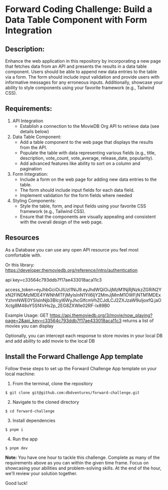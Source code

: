 # Forward Coding Challenge: Build a Data Table Component with Form Integration

## Description:

Enhance the web application in this repository by incorporating a new page that fetches data from an API and presents the results in a data table component. Users should be able to append new data entries to the table via a form. The form should include input validation and provide users with informative messages for any erroneous inputs. Additionally, showcase your ability to style components using your favorite framework (e.g., Tailwind CSS).

## Requirements:

1. API Integration
   - Establish a connection to the MovieDB Org API to retrieve data (see details below)
1. Data Table Component:
   - Add a table component to the web page that displays the results from the API.
   - Populate the table with data representing various fields (e.g., title, description, vote_count, vote_average, release_date, popularity).
   - Add advanced features like ability to sort on a column and pagination
1. Form Integration:
   - Include a form on the web page for adding new data entries to the table.
   - The form should include input fields for each data field.
   - Implement validation for the form fields where needed
1. Styling Components:
   - Style the table, form, and input fields using your favorite CSS framework (e.g., Tailwind CSS).
   - Ensure that the components are visually appealing and consistent with the overall design of the web page.

## Resources

As a Database you can use any open API resource you feel most comfortable with.

Or this library: https://developer.themoviedb.org/reference/intro/authentication

api key=c33564c793ddb7f17ae433018aca11c3

access_token=eyJhbGciOiJIUzI1NiJ9.eyJhdWQiOiJjMzM1NjRjNzkzZGRiN2YxN2FlNDMzMDE4YWNhMTFjMyIsInN1YiI6IjY2MmJjMmM1OWFjNTM1MDExYzhmNWE0YSIsInNjb3BlcyI6WyJhcGlfcmVhZCJdLCJ2ZXJzaW9uIjoxfQ.jaOXctg8M48oY5Sf4VHs2p_2EG8ZXWle02RF-lx89B0

Example Usage:
GET https://api.themoviedb.org/3/movie/now_playing?page=2&api_key=c33564c793ddb7f17ae433018aca11c3 returns a list of movies you can display

Optionally, you can intercept each response to store movies in your local DB and add ability to add movie to the local DB

## Install the Forward Challenge App template

Follow these steps to set up the Forward Challenge App template on your local machine:

1. From the terminal, clone the repository

```console
$ git clone git@github.com:dbdventures/forward-challenge.git
```

2. Navigate to the cloned directory

```console
$ cd forward-challenge
```

3. Install dependencies

```console
$ pnpm i
```

4. Run the app

```console
$ pnpm dev
```

**Note:**
You have one hour to tackle this challenge. Complete as many of the requirements above as you can within the given time frame. Focus on showcasing your abilities and problem-solving skills. At the end of the hour, we'll review your solution together.

Good luck!
